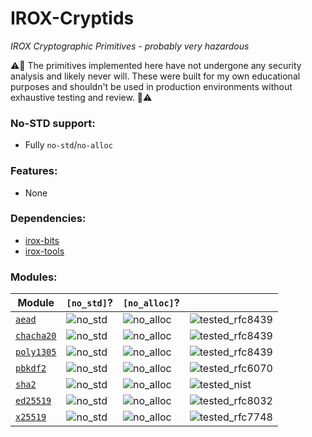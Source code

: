 IROX-Cryptids
===========

*IROX Cryptographic Primitives - probably very hazardous*

:warning::construction: The primitives implemented here have not undergone any security analysis and likely never will.
These were built for my own educational purposes and shouldn't be used in production environments without exhaustive
testing and review. :construction::warning:

### No-STD support:

* Fully `no-std`/`no-alloc`

### Features:

* None

### Dependencies:

* [irox-bits](../bits)
* [irox-tools](../tools)

### Modules:

| Module                          | `[no_std]`? | `[no_alloc]`? |                   |
|---------------------------------|-------------|---------------|-------------------|
| [`aead`](./src/aead.rs)         | ![no_std]   | ![no_alloc]   | ![tested_rfc8439] | 
| [`chacha20`](./src/chacha20.rs) | ![no_std]   | ![no_alloc]   | ![tested_rfc8439] | 
| [`poly1305`](./src/poly1305.rs) | ![no_std]   | ![no_alloc]   | ![tested_rfc8439] | 
| [`pbkdf2`](./src/pbkdf2.rs)     | ![no_std]   | ![no_alloc]   | ![tested_rfc6070] |
| [`sha2`](./lib.rs)              | ![no_std]   | ![no_alloc]   | ![tested_nist]    |
| [`ed25519`](./src/ed25519.rs)   | ![no_std]   | ![no_alloc]   | ![tested_rfc8032] |
| [`x25519`](./src/x25519.rs)     | ![no_std]   | ![no_alloc]   | ![tested_rfc7748] |

[no_std]: https://img.shields.io/badge/no__std-yes-green

[no_alloc]: https://img.shields.io/badge/no__alloc-yes-green

[std]: https://img.shields.io/badge/feature-std-lightgrey

[untested]: https://img.shields.io/badge/passes%20tests-no-red

[tested_rfc6070]: https://img.shields.io/badge/passes%20tests-rfc6070-green
[tested_rfc7748]: https://img.shields.io/badge/passes%20tests-rfc7748-green
[tested_rfc8032]: https://img.shields.io/badge/passes%20tests-rfc8032-green
[tested_rfc8439]: https://img.shields.io/badge/passes%20tests-rfc8439-green
[tested_nist]: https://img.shields.io/badge/passes%20test-nist%20cavp-green

